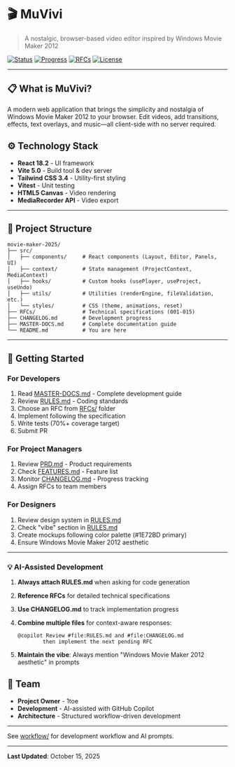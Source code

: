 # 🎬 MuVivi

> A nostalgic, browser-based video editor inspired by Windows Movie Maker 2012

[![Status](https://img.shields.io/badge/Status-In%20Development-yellow)](https://github.com/1toe/movie-maker-2025)
[![Progress](https://img.shields.io/badge/Progress-80%25-green)](./CHANGELOG.md)
[![RFCs](https://img.shields.io/badge/RFCs-12%2F15%20Complete-blue)](./CHANGELOG.md)
[![License](https://img.shields.io/badge/License-MIT-blue.svg)](./LICENSE)

---

## 📋 What is MuVivi?

A modern web application that brings the simplicity and nostalgia of Windows Movie Maker 2012 to your browser. Edit videos, add transitions, effects, text overlays, and music—all client-side with no server required.

## ⚙️ Technology Stack

- **React 18.2** - UI framework
- **Vite 5.0** - Build tool & dev server
- **Tailwind CSS 3.4** - Utility-first styling
- **Vitest** - Unit testing
- **HTML5 Canvas** - Video rendering
- **MediaRecorder API** - Video export

---

## 📁 Project Structure

```
movie-maker-2025/
├── src/
│   ├── components/     # React components (Layout, Editor, Panels, UI)
│   ├── context/        # State management (ProjectContext, MediaContext)
│   ├── hooks/          # Custom hooks (usePlayer, useProject, useUndo)
│   ├── utils/          # Utilities (renderEngine, fileValidation, etc.)
│   └── styles/         # CSS (theme, animations, reset)
├── RFCs/               # Technical specifications (001-015)
├── CHANGELOG.md        # Development progress
├── MASTER-DOCS.md      # Complete documentation guide
└── README.md           # You are here
```

---

## 🎯 Getting Started

### For Developers

1. Read [MASTER-DOCS.md](./MASTER-DOCS.md) - Complete development guide
2. Review [RULES.md](./RULES.md) - Coding standards
3. Choose an RFC from [RFCs/](./RFCs/) folder
4. Implement following the specification
5. Write tests (70%+ coverage target)
6. Submit PR

### For Project Managers

1. Review [PRD.md](./PRD.md) - Product requirements
2. Check [FEATURES.md](./FEATURES.md) - Feature list
3. Monitor [CHANGELOG.md](./CHANGELOG.md) - Progress tracking
4. Assign RFCs to team members

### For Designers

1. Review design system in [RULES.md](./RULES.md#6-styling--visual-design)
2. Check "vibe" section in [RULES.md](./RULES.md#14-vibe--emotional-design)
3. Create mockups following color palette (#1E72BD primary)
4. Ensure Windows Movie Maker 2012 aesthetic

---

### 💡 **AI-Assisted Development**

1. **Always attach RULES.md** when asking for code generation
2. **Reference RFCs** for detailed technical specifications
3. **Use CHANGELOG.md** to track implementation progress
4. **Combine multiple files** for context-aware responses:
   ```
   @copilot Review #file:RULES.md and #file:CHANGELOG.md 
           then implement the next pending RFC
   ```

5. **Maintain the vibe**: Always mention "Windows Movie Maker 2012 aesthetic" in prompts


## 👥 Team

- **Project Owner** - 1toe
- **Development** - AI-assisted with GitHub Copilot
- **Architecture** - Structured workflow-driven development

---

See [workflow/](workflow/) for development workflow and AI prompts.

---

**Last Updated**: October 15, 2025  

